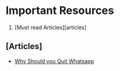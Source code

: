 # Important Resources

1. [Must read Articles][articles]

## [Articles]

- [Why Should you Quit Whatsapp](https://thoughtsbuilder.com/whatsapp-updated-privacy-policy-you-are-at-risk/)

